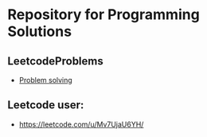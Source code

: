
# Repository for Programming Solutions




## LeetcodeProblems

 - [Problem solving](https://awesomeopensource.com/project/elangosundar/awesome-README-templates)


## Leetcode user:
- https://leetcode.com/u/Mv7UjaU6YH/
